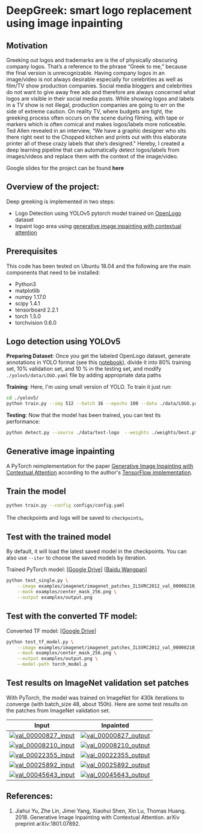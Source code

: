 # DeepGreek: smart logo replacement using image inpainting

## Motivation
Greeking out logos and trademarks are is the of physically obscuring company logos. That’s a reference to the phrase “Greek to me,” because the final version is unrecognizable. Having company logos in an image/video is not always desirable especially for celebrities as well as film/TV show production companies. Social media bloggers and celebrities do not want to give away free ads and therefore are always concerned what logos are visible in their social media posts. While showing logos and labels in a TV show is not illegal, production companies are going to err on the side of extreme caution. On reality TV, where budgets are tight, the greeking process often occurs on the scene during filming, with tape or markers which is often comical and makes logos/labels more noticeable. Ted Allen revealed in an interview, “We have a graphic designer who sits there right next to the Chopped kitchen and prints out with this elaborate printer all of these crazy labels that she’s designed." Hereby, I created a deep learning pipeline that can automatically detect logos/labels from images/videos and replace them with the context of the image/video.

Google slides for the project can be found **here**

## Overview of the project:
Deep greeking is implemented in two steps:

- Logo Detection using YOLOv5 pytorch model trained on [OpenLogo](https://qmul-openlogo.github.io/) dataset
- Inpaint logo area using [generative image inpainting with contextual attention](https://arxiv.org/abs/1801.07892)

## Prerequisites
This code has been tested on Ubuntu 18.04 and the following are the main components that need to be installed:
- Python3
- matplotlib 
- numpy 1.17.0
- scipy 1.4.1
- tensorboard 2.2.1
- torch 1.5.0
- torchvision 0.6.0

## Logo detection using YOLOv5
**Preparing Dataset**: Once you get the labeled OpenLogo dataset, generate annotations in YOLO format (see this [notebook]()), divide it into 80% training set, 10% validation set, and 10 % in the testing set, and modify `./yolov5/data/LOGO.yaml` file by adding appropriate data paths

**Training**: Here, I'm using small version of YOLO. To train it just run:

```bash
cd ./yolov5/
python train.py --img 512 --batch 16 --epochs 100 --data ./data/LOGO.yaml --cfg ./models/yolov5s.yaml --weights '' --device 0
```

**Testing**: Now that the model has been trained, you can test its performance:

```bash
python detect.py --source ./data/test-logo  --weights ./weights/best.pt --conf 0.3
```

## Generative image inpainting
A PyTorch reimplementation for the paper [Generative Image Inpainting with Contextual Attention](https://arxiv.org/abs/1801.07892) according to the author's [TensorFlow implementation](https://github.com/JiahuiYu/generative_inpainting).

## Train the model
```bash
python train.py --config configs/config.yaml
```

The checkpoints and logs will be saved to `checkpoints`。

## Test with the trained model
By default, it will load the latest saved model in the checkpoints. You can also use `--iter` to choose the saved models by iteration.

Trained PyTorch model: [[Google Drive](https://drive.google.com/open?id=1qbfA5BP9yzdTFFmiOTvYARUYgW1zwBBK)] [[Baidu Wangpan](https://pan.baidu.com/s/17HzpiqMPLIznvCWBfpNVGw)]

```bash
python test_single.py \
	--image examples/imagenet/imagenet_patches_ILSVRC2012_val_00008210_input.png \
	--mask examples/center_mask_256.png \
	--output examples/output.png
```

## Test with the converted TF model:
Converted TF model: [[Google Drive](https://drive.google.com/file/d/1vz2Qp12_iwOiuvLWspLHrC1UIuhSLojx/view?usp=sharing)]

```bash
python test_tf_model.py \
	--image examples/imagenet/imagenet_patches_ILSVRC2012_val_00008210_input.png \
	--mask examples/center_mask_256.png \
	--output examples/output.png \
	--model-path torch_model.p
```

## Test results on ImageNet validation set patches

With PyTorch, the model was trained on ImageNet for 430k iterations to converge (with batch_size 48, about 150h). Here are some test results on the patches from ImageNet validation set.

| Input | Inpainted |
|:---:|:---:|
| [![val_00000827_input](examples/imagenet/imagenet_patches_ILSVRC2012_val_00000827_input.png)](examples/imagenet/imagenet_patches_ILSVRC2012_val_00000827_input.png)  | [![val_00000827_output](examples/imagenet/imagenet_patches_ILSVRC2012_val_00000827_output.png)](examples/imagenet/imagenet_patches_ILSVRC2012_val_00000827_output.png) |
| [![val_00008210_input](examples/imagenet/imagenet_patches_ILSVRC2012_val_00008210_input.png)](examples/imagenet/imagenet_patches_ILSVRC2012_val_00008210_input.png)  | [![val_00008210_output](examples/imagenet/imagenet_patches_ILSVRC2012_val_00008210_output.png)](examples/imagenet/imagenet_patches_ILSVRC2012_val_00008210_output.png) |
| [![val_00022355_input](examples/imagenet/imagenet_patches_ILSVRC2012_val_00022355_input.png)](examples/imagenet/imagenet_patches_ILSVRC2012_val_00022355_input.png)  | [![val_00022355_output](examples/imagenet/imagenet_patches_ILSVRC2012_val_00022355_output.png)](examples/imagenet/imagenet_patches_ILSVRC2012_val_00022355_output.png) |
| [![val_00025892_input](examples/imagenet/imagenet_patches_ILSVRC2012_val_00025892_input.png)](examples/imagenet/imagenet_patches_ILSVRC2012_val_00025892_input.png)  | [![val_00025892_output](examples/imagenet/imagenet_patches_ILSVRC2012_val_00025892_output.png)](examples/imagenet/imagenet_patches_ILSVRC2012_val_00025892_output.png) |
| [![val_00045643_input](examples/imagenet/imagenet_patches_ILSVRC2012_val_00045643_input.png)](examples/imagenet/imagenet_patches_ILSVRC2012_val_00045643_input.png)  | [![val_00045643_output](examples/imagenet/imagenet_patches_ILSVRC2012_val_00045643_output.png)](examples/imagenet/imagenet_patches_ILSVRC2012_val_00045643_output.png) |

## References:

1. Jiahui Yu, Zhe Lin, Jimei Yang, Xiaohui Shen, Xin Lu, Thomas Huang. 2018. Generative Image Inpainting with Contextual Attention. arXiv preprint arXiv:1801.07892.



